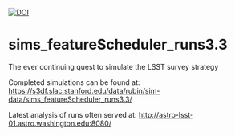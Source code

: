 [![DOI](https://zenodo.org/badge/688698855.svg)](https://zenodo.org/doi/10.5281/zenodo.10126868)

# sims_featureScheduler_runs3.3
The ever continuing quest to simulate the LSST survey strategy

Completed simulations can be found at: https://s3df.slac.stanford.edu/data/rubin/sim-data/sims_featureScheduler_runs3.3/

Latest analysis of runs often served at:  http://astro-lsst-01.astro.washington.edu:8080/
